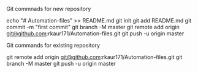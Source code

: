 Git commnads for new repository

echo "# Automation-files" >> README.md
git init
git add README.md
git commit -m "first commit"
git branch -M master
git remote add origin git@github.com:rkaur171/Automation-files.git
git push -u origin master

Git commands for existing repository

git remote add origin git@github.com:rkaur171/Automation-files.git
git branch -M master
git push -u origin master
